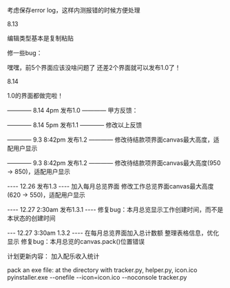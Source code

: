 <!-- 8.12 -->
<!-- 做好了作品详情界面的关闭和保存按钮（保存只做了存在works_df，还没做存在status_log_df），现在主页和作品详情页面可以自由往来 -->
<!-- 下一步：在status_log_df里加个timestamp的column -->
<!-- 这样主页显示status的时候用latest timestamp显示 -->
<!-- 作品详情保存的时候也和latest timestamp的status对比。不然如果同一天有两个status，就bug了 -->
<!-- 做完这一步之后，作品详情界面就做好了，可以做下一个页面了 -->


<!-- status
工作完成/取消
还需要填截止时间吗？ - 我不知道怎么不显示！算了不管了 -->
<!-- 主页不要显示这两种了 -->

<!-- 可恶，忘了做详情界面的历史状态了 -->

考虑保存error log，这样内测报错的时候方便处理

8.13
<!-- 前三个界面都做完了，后面的比较简单~（但愿） -->
<!-- 今天先做编辑客户 -->
编辑类型基本是复制粘贴

<!-- 新客户名（输入框里的灰色提示字体） -->
<!-- 做添加新客户按钮的功能 -->

<!-- listbox变成灰色可以吗？ -->
<!-- 改变顺序可以吗？ -->
<!-- 然后添加3个按钮：休眠/激活，保存，关闭 -->
<!-- 修改listbox字体 -->
<!-- 滚动条 -->
<!-- bug：inactive的client移动之后变回黑色 -->
<!-- 不能添加重名客户 -->

<!-- listbox empty line at bottom -->
<!-- 加载的时候不显示灰色 -->
<!-- 类型和客户的col顺序- 影响添加 -->
<!-- 删除客户/类型 - 只能删没有作品记录的 -->

修一些bug：
<!-- 添加作品的时候状态默认：已出demo，虽然选的是已下定金 -->
<!-- 添加作品之后到作品详情界面 -->
<!-- 主页备注显示NAN -->
<!-- 添加作品之后works_df里client_id和type_id都是0，虽然选了下拉 -->
<!-- 水美上马不显示。。 -->
<!-- 工作详情总价带小数点 -->
<!-- 主页 本月收入/待结 带小数点 -->
<!-- 创建作品，下拉选了蓝莓，但是主页显示王德龙 -->
<!-- 待结数值不对 -->
<!-- detail page - check box not loaded on new load -->
嘿嘿，前5个界面应该没啥问题了
还差2个界面就可以发布1.0了！

<!-- 定金大于总价警告 -->
<!-- 主页待结不准 -->
<!-- 主页活太多加个滚动条 - canvas sucks. I'll do it when needed for so many works https://www.youtube.com/watch?v=0WafQCaok6g -->

8.14
<!-- 删除客户/类型之后，新建的id是按顺序来还是？ -->
<!-- 工作完成/取消之后，再恢复活跃状态，工作详情的状态下拉里不改变 -->
<!-- 主页也不显示 -->
<!-- 移动代付页面的总计到右下角 -->
<!-- 主页钱数不对。。 -->
<!-- 创建的时候必须是已下定金，不然log会出问题 -->
<!-- 工作详情返回的时候，返回到上一页 -->
<!-- use canvas on all works page -->
<!-- also x scrollbar on canvas -->
<!-- 备注居左（主页+所有作品） -->
1.0的界面都做完啦！

———— 8.14 4pm 发布1.0 ————
甲方反馈：
<!-- 工作总览的分割线加粗加黑，或者完成的工作变灰色 -->
<!-- 工作详情每次都要拖一下 - 可以通过拖动主窗口解决 -->
<!-- print statement删掉 -->
<!-- 工作总览canvas有点长 -->
<!-- 表格间隙缩小 -->
<!-- 待结和主界面也加滚动条 可恶 -->
<!-- 加版本号 -->

———— 8.14 5pm 发布1.1 ————
修改以上反馈

———— 9.3 8:42pm 发布1.2 ————
修改待结款项界面canvas最大高度，适配用户显示

———— 9.3 8:42pm 发布1.2 ————
修改待结款项界面canvas最大高度(950 -> 850)，适配用户显示

---- 12.26 发布1.3 ----
加入每月总览界面
修改工作总览界面canvas最大高度(620 -> 550)，适配用户显示

---- 12.27 2:30am 发布1.3.1 ----
修复bug：本月总览显示工作创建时间，而不是本状态的创建时间

--- 12.27 3:30am 1.3.2 ----
在每月总览界面加入总计数额
整理表格信息，优化显示
修复bug：本月总览的canvas.pack()位置错误

计划更新内容：
加入配乐收入统计

pack an exe file:
at the directory with tracker.py, helper.py, icon.ico
pyinstaller.exe --onefile --icon=icon.ico --noconsole tracker.py